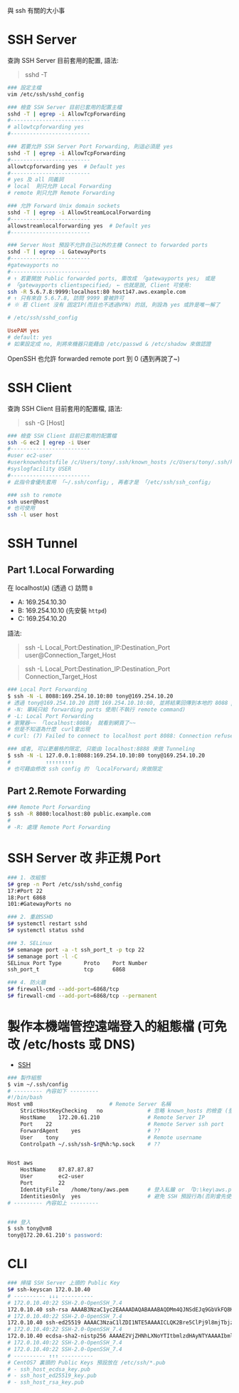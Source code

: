 與 ssh 有關的大小事

# SSH Server

查詢 SSH Server 目前套用的配置, 語法:

> sshd -T

```bash
### 設定主檔
vim /etc/ssh/sshd_config

### 檢查 SSH Server 目前已套用的配置主檔
sshd -T | egrep -i AllowTcpForwarding
#-------------------------
# allowtcpforwarding yes
#-------------------------

### 若要允許 SSH Server Port Forwarding, 則這必須是 yes
sshd -T | egrep -i AllowTcpForwarding
#-------------------------
allowtcpforwarding yes  # Default yes
#-------------------------
# yes 及 all 同義詞
# local  則只允許 Local Forwarding
# remote 則只允許 Remote Forwarding

### 允許 Forward Unix domain sockets
sshd -T | egrep -i AllowStreamLocalForwarding
#-------------------------
allowstreamlocalforwarding yes  # Default yes
#-------------------------

### Server Host 預設不允許自己以外的主機 Connect to forwarded ports
sshd -T | egrep -i GatewayPorts
#-------------------------
#gatewayports no
#-------------------------
# ↑ 若要開放 Public forwarded ports, 需改成 「gatewayports yes」 或是
# 「gatewayports clientspecified」 ← 也就是說, Client 可使用:
ssh -R 5.6.7.8:9999:localhost:80 host147.aws.example.com
# ↑ 只有來自 5.6.7.8, 訪問 9999 會被許可
# ※ 若 Client 沒有 固定IP(而且也不透過VPN) 的話, 則設為 yes 或許是唯一解了
```

```conf
# /etc/ssh/sshd_config

UsePAM yes
# default: yes
# 如果設定成 no, 則將來機器只能藉由 /etc/passwd & /etc/shadow 來做認證
```

OpenSSH 也允許 forwarded remote port 到 0 (遇到再說了~)


# SSH Client

查詢 SSH Client 目前套用的配置檔, 語法:

> ssh -G [Host]

```bash
### 檢查 SSH Client 目前已套用的配置檔
ssh -G ec2 | egrep -i User
#-------------------------
#user ec2-user
#userknownhostsfile /c/Users/tony/.ssh/known_hosts /c/Users/tony/.ssh/known_hosts2
#syslogfacility USER
#-------------------------
# 此指令會優先套用 「~/.ssh/config」, 再者才是 「/etc/ssh/ssh_config」

### ssh to remote
ssh user@host
# 也可使用
ssh -l user host
```


# SSH Tunnel

## Part 1.Local Forwarding

在 localhost(`A`) (透過 `C`) 訪問 `B`

- A: 169.254.10.30
- B: 169.254.10.10 (先安裝 `httpd`)
- C: 169.254.10.20

語法:

> ssh -L Local_Port:Destination_IP:Destination_Port user@Connection_Target_Host

> ssh -L Local_Port:Destination_IP:Destination_Port Connection_Target_Host

```sh
### Local Port Forwarding
$ ssh -N -L 8088:169.254.10.10:80 tony@169.254.10.20
# 透過 tony@169.254.10.20 訪問 169.254.10.10:80, 並將結果回傳到本地的 8088 port (在A電腦執行)
# -N: 單純只給 forwarding ports 使用(不執行 remote command)
# -L: Local Port Forwarding
# 瀏覽器~~ 「localhost:8088」 就看到網頁了~~
# 但是不知道為什麼　curl會出現
# curl: (7) Failed to connect to localhost port 8088: Connection refused

### 或者, 可以更嚴格的限定, 只能由 localhost:8888 來做 Tunneling
$ ssh -N -L 127.0.0.1:8088:169.254.10.10:80 tony@169.254.10.20
#           ↑↑↑↑↑↑↑↑↑
# 也可藉由修改 ssh config 的 「LocalForward」來做限定
```


## Part 2.Remote Forwarding

```bash
### Remote Port Forwarding
$ ssh -R 8080:localhost:80 public.example.com
# 
# -R: 處理 Remote Port Forwarding
```


# SSH Server 改 非正規 Port

```sh
### 1. 改組態
$# grep -n Port /etc/ssh/sshd_config
17:#Port 22
18:Port 6868
101:#GatewayPorts no

### 2. 重啟SSHD
$# systemctl restart sshd
$# systemctl status sshd

### 3. SELinux
$# semanage port -a -t ssh_port_t -p tcp 22
$# semanage port -l -C
SELinux Port Type       Proto    Port Number
ssh_port_t              tcp      6868

### 4. 防火牆
$# firewall-cmd --add-port=6868/tcp
$# firewall-cmd --add-port=6868/tcp --permanent
```


# 製作本機端管控遠端登入的組態檔 (可免改 /etc/hosts 或 DNS)

- [SSH](https://stackoverflow.com/questions/4565700/how-to-specify-the-private-ssh-key-to-use-when-executing-shell-command-on-git)

```bash
### 製作組態
$ vim ~/.ssh/config
# --------- 內容如下 ---------
#!/bin/bash
Host vm8                        # Remote Server 名稱
    StrictHostKeyChecking   no              # 忽略 known_hosts 的檢查 (登入遠端機器, 不做檢查是否是以前登入過的機器)
    HostName    172.20.61.210               # Remote Server IP
    Port    22                              # Remote Server ssh port
    ForwardAgent    yes                     # ??
    User    tony                            # Remote username
    Controlpath ~/.ssh/ssh-$r@%h:%p.sock    # ??


Host aws
    HostName    87.87.87.87
    User        ec2-user
    Port        22
    IdentityFile    /home/tony/aws.pem      # 登入私鑰 or 「D:\key\aws.pem」 for Win10
    IdentitiesOnly  yes                     # 避免 SSH 預設行為(否則會先使用 ~/.ssh/id_rsa 去訪問遠端)
# --------- 內容如上 ---------


### 登入
$ ssh tony@vm8
tony@172.20.61.210's password:
```


# CLI

```bash
### 掃描 SSH Server 上頭的 Public Key
$# ssh-keyscan 172.0.10.40
# ---------- ↓↓↓ ----------
# 172.0.10.40:22 SSH-2.0-OpenSSH_7.4
172.0.10.40 ssh-rsa AAAAB3NzaC1yc2EAAAADAQABAAABAQDMm4QJNSdEJq9GbVkFQ8K1lqeMOnkZD+PZ2xTCe34PU5KyDCf39rDWrs9QurfNQLsASCLJqwT19tLCjHqcHAZfILcQOCFLLZfePX+NbHWgTG+f04zg1Bm7tXuTDyJB9NLCp4JKeURvAe1VmWV+/ARZmX8H+/DZ5zodLzjOWRwS6irRlIVXeyspiMItBDRLnI5KsYlAm8UtZMWyRez9HeUMu9XdLGdJ5+v+ELAO7hyohO+B6DFJy3aooG42BX2fF+KgXmRMOpc846hHnjrhcJTAA3L99ffSDJA4UJoeFrVW3tJCkXiZKd0r7uQBLu3CQJafksWDUyMWL999sGW1pAjt
# 172.0.10.40:22 SSH-2.0-OpenSSH_7.4
172.0.10.40 ssh-ed25519 AAAAC3NzaC1lZDI1NTE5AAAAICLQK2Bre5ClPj9l8mjTbjzSeWnf9sW1OtwEmMUxK6AQ
# 172.0.10.40:22 SSH-2.0-OpenSSH_7.4
172.0.10.40 ecdsa-sha2-nistp256 AAAAE2VjZHNhLXNoYTItbmlzdHAyNTYAAAAIbmlzdHAyNTYAAABBBEPVtWnx9S2m/DYsa+NXfGrDiNFEXJjTQOSgtKxegBblOdLt9N+C5GaV1RK3hRw+9xxxW5XPtxVXRQgBum58zM8=
# 172.0.10.40:22 SSH-2.0-OpenSSH_7.4
# 172.0.10.40:22 SSH-2.0-OpenSSH_7.4
# ---------- ↑↑↑ ----------
# CentOS7 裏頭的 Public Keys 預設放在 /etc/ssh/*.pub
# - ssh_host_ecdsa_key.pub
# - ssh_host_ed25519_key.pub
# - ssh_host_rsa_key.pub
```

